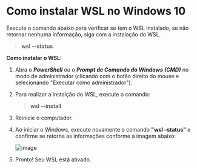# Como instalar WSL no Windows 10

Execute o comando abaixo para verificar se tem o WSL instalado, se não retornar nenhuma informação, siga com a instalação do WSL.
>__wsl --status__

__Como instalar o WSL:__

1. Abra o __*PowerShell*__ ou o __*Prompt de Comando do Windows (CMD)*__ no modo de administrador (clicando com o botão direito do mouse e selecionando "Executar como administrador").

2. Para realizar a instalção do WSL, execute o comando: 
   >__wsl --install__

3. Reinicie o computador.

4. Ao iniciar o Windows, execute novamente o comando **"wsl –status"** e confirme se retorna as informações conforme a imagem abaixo:

   ![image](https://user-images.githubusercontent.com/126198206/221293671-7e1773e5-f983-465c-8e59-41ad226bc446.png)


5. Pronto! Seu WSL está ativado.
